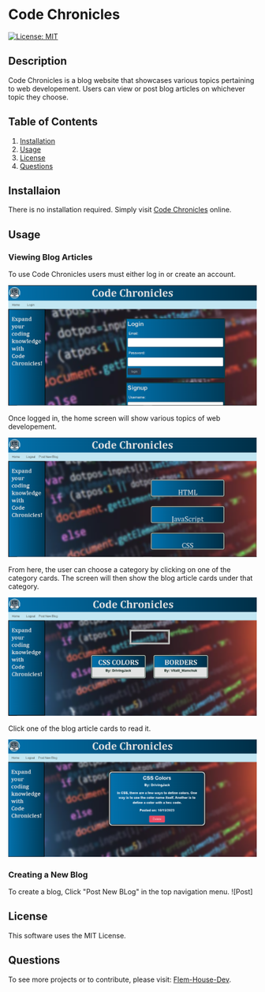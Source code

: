 # Code Chronicles
  [![License: MIT](https://img.shields.io/badge/License-MIT-yellow.svg)](https://opensource.org/licenses/MIT)
  ## Description
  Code Chronicles is a blog website that showcases various topics pertaining to web developement. Users can view or post blog articles on whichever topic they choose.
  ## Table of Contents

  1. [Installation](#Installation)
  2. [Usage](#Usage)
  3. [License](#License)
  4. [Questions](#Questions)

  ## Installaion
  There is no installation required. Simply visit [Code Chronicles](https://code-chronicles.onrender.com/) online.
  
  ## Usage
  ### Viewing Blog Articles
  To use Code Chronicles users must either log in or create an account. 

  ![Login-screen](./assets/login_screen.PNG)

  Once logged in, the home screen will show various topics of web developement. 

  ![Categories](./assets/Categories_screen.PNG)

  From here, the user can choose a category by clicking on one of the category cards. The screen will then show the blog article cards under that category.
  
  ![Blog-article-cards](./assets/Blog_cards.PNG)

  Click one of the blog article cards to read it.

  ![Blog-article](./assets/Blog_article.PNG)

  ### Creating a New Blog

  To create a blog, Click "Post New BLog" in the top navigation menu.
  ![Post]
  ## License
  This software uses the MIT License.
  ## Questions
  To see more projects or to contribute, please visit: [Flem-House-Dev](https://github.com/Flem-House-Dev).
